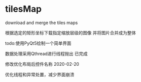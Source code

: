 # tilesMap

download and merge the tiles maps

根据选定的矩形坐标下载指定缩放层级的图像
并将图片合并成为整体

todo:使用PyQt5绘制一个简单界面

数据处理采用Qthread进行线程抛出 已完成

修改优化布局后控件名称 2020-02-20

优化线程和异常处置，减少界面崩溃